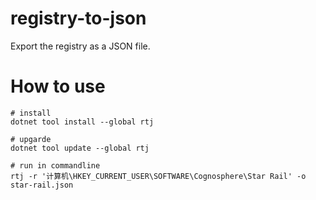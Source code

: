 # registry-to-json
Export the registry as a JSON file.

# How to use
```
# install 
dotnet tool install --global rtj

# upgarde
dotnet tool update --global rtj
```
```
# run in commandline
rtj -r '计算机\HKEY_CURRENT_USER\SOFTWARE\Cognosphere\Star Rail' -o star-rail.json
```
